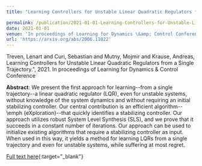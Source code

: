```yaml
---
title: "Learning Controllers for Unstable Linear Quadratic Regulators from a Single Trajectory"

permalink: /publication/2021-01-01-Learning-Controllers-for-Unstable-Linear-Quadratic-Regulators-from-a-Single-Trajectory
date: 2021-01-01
venue: 'In proceedings of Learning for Dynamics \&amp; Control Conference'
url: 'https://arxiv.org/abs/2006.11022'
---
```


Treven, Lenart and Curi, Sebastian and Mutny, Mojmir and Krause, Andreas, Learning Controllers for Unstable Linear Quadratic Regulators from a Single Trajectory.", 2021. In proceedings of Learning for Dynamics \& Control Conference

**Abstract**: We present the first approach for learning--from a single trajectory--a linear quadratic regulator (LQR), even for unstable systems, without knowledge of the system dynamics and without requiring an initial stabilizing controller. Our central contribution is an efficient algorithm--\emph {eXploration}--that quickly identifies a stabilizing controller. Our approach utilizes robust System Level Synthesis (SLS), and we prove that it succeeds in a constant number of iterations. Our approach can be used to initialize existing algorithms that require a stabilizing controller as input. When used in this way, it yields a method for learning LQRs from a single trajectory and even for unstable systems, while suffering at most regret.

[Full text here](https://arxiv.org/abs/2006.11022){:target="_blank"}
<!--more-->